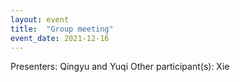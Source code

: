 ```yaml
---
layout: event
title:  "Group meeting"
event_date: 2021-12-16
---
```


Presenters: Qingyu and Yuqi
Other participant(s): Xie
